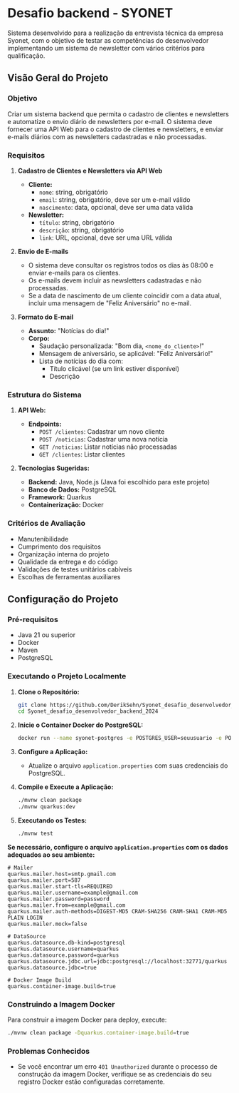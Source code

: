 # Desafio backend - SYONET

Sistema desenvolvido para a realização da entrevista técnica da empresa Syonet, com o objetivo de testar as competências do desenvolvedor implementando um sistema de newsletter com vários critérios para qualificação.

## Visão Geral do Projeto

### Objetivo

Criar um sistema backend que permita o cadastro de clientes e newsletters e automatize o envio diário de newsletters por e-mail. O sistema deve fornecer uma API Web para o cadastro de clientes e newsletters, e enviar e-mails diários com as newsletters cadastradas e não processadas.

### Requisitos

1. **Cadastro de Clientes e Newsletters via API Web**

   - **Cliente:**
     - `nome`: string, obrigatório
     - `email`: string, obrigatório, deve ser um e-mail válido
     - `nascimento`: data, opcional, deve ser uma data válida
   - **Newsletter:**
     - `título`: string, obrigatório
     - `descrição`: string, obrigatório
     - `link`: URL, opcional, deve ser uma URL válida

2. **Envio de E-mails**

   - O sistema deve consultar os registros todos os dias às 08:00 e enviar e-mails para os clientes.
   - Os e-mails devem incluir as newsletters cadastradas e não processadas.
   - Se a data de nascimento de um cliente coincidir com a data atual, incluir uma mensagem de "Feliz Aniversário" no e-mail.

3. **Formato do E-mail**
   - **Assunto:** "Notícias do dia!"
   - **Corpo:**
     - Saudação personalizada: "Bom dia, `<nome_do_cliente>`!"
     - Mensagem de aniversário, se aplicável: "Feliz Aniversário!"
     - Lista de notícias do dia com:
       - Título clicável (se um link estiver disponível)
       - Descrição

### Estrutura do Sistema

1. **API Web:**

   - **Endpoints:**
     - `POST /clientes`: Cadastrar um novo cliente
     - `POST /noticias`: Cadastrar uma nova notícia
     - `GET /noticias`: Listar notícias não processadas
     - `GET /clientes`: Listar clientes

2. **Tecnologias Sugeridas:**
   - **Backend:** Java, Node.js (Java foi escolhido para este projeto)
   - **Banco de Dados:** PostgreSQL
   - **Framework:** Quarkus
   - **Containerização:** Docker

### Critérios de Avaliação

- Manutenibilidade
- Cumprimento dos requisitos
- Organização interna do projeto
- Qualidade da entrega e do código
- Validações de testes unitários cabíveis
- Escolhas de ferramentas auxiliares

## Configuração do Projeto

### Pré-requisitos

- Java 21 ou superior
- Docker
- Maven
- PostgreSQL

### Executando o Projeto Localmente

1. **Clone o Repositório:**

   ```bash
   git clone https://github.com/DerikSehn/Syonet_desafio_desenvolvedor_backend_2024.git
   cd Syonet_desafio_desenvolvedor_backend_2024
   ```

2. **Inicie o Container Docker do PostgreSQL:**

   ```bash
   docker run --name syonet-postgres -e POSTGRES_USER=seuusuario -e POSTGRES_PASSWORD=suasenha -e POSTGRES_DB=syonet -p 5432:5432 -d postgres
   ```

3. **Configure a Aplicação:**

   - Atualize o arquivo `application.properties` com suas credenciais do PostgreSQL.

4. **Compile e Execute a Aplicação:**

   ```bash
   ./mvnw clean package
   ./mvnw quarkus:dev
   ```

5. **Executando os Testes:**
   ```bash
   ./mvnw test
   ```

**Se necessário, configure o arquivo `application.properties` com os dados adequados ao seu ambiente:**

```properties
# Mailer
quarkus.mailer.host=smtp.gmail.com
quarkus.mailer.port=587
quarkus.mailer.start-tls=REQUIRED
quarkus.mailer.username=example@gmail.com
quarkus.mailer.password=password
quarkus.mailer.from=example@gmail.com
quarkus.mailer.auth-methods=DIGEST-MD5 CRAM-SHA256 CRAM-SHA1 CRAM-MD5 PLAIN LOGIN
quarkus.mailer.mock=false

# DataSource
quarkus.datasource.db-kind=postgresql
quarkus.datasource.username=quarkus
quarkus.datasource.password=quarkus
quarkus.datasource.jdbc.url=jdbc:postgresql://localhost:32771/quarkus
quarkus.datasource.jdbc=true

# Docker Image Build
quarkus.container-image.build=true
```

### Construindo a Imagem Docker

Para construir a imagem Docker para deploy, execute:

```bash
./mvnw clean package -Dquarkus.container-image.build=true
```

### Problemas Conhecidos

- Se você encontrar um erro `401 Unauthorized` durante o processo de construção da imagem Docker, verifique se as credenciais do seu registro Docker estão configuradas corretamente.
